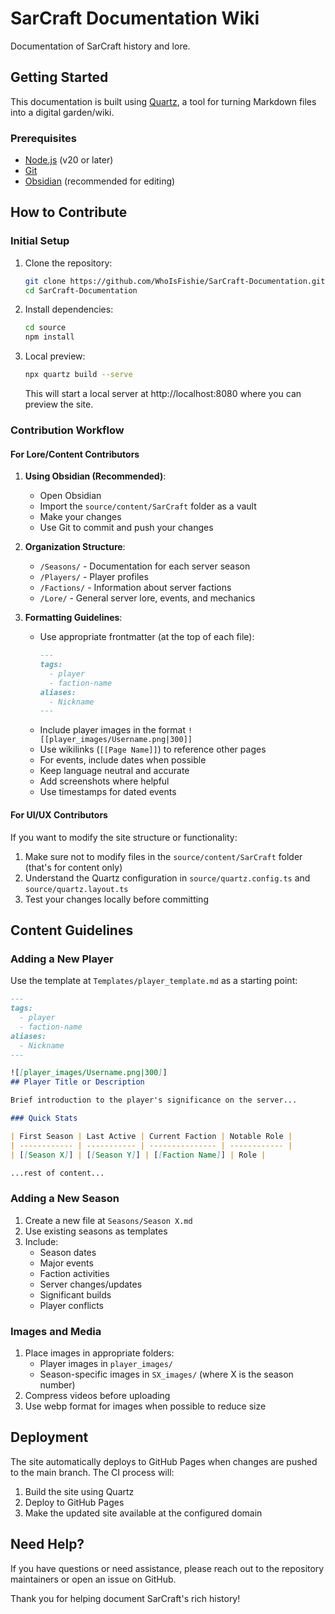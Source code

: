 # SarCraft Documentation Wiki

Documentation of SarCraft history and lore.

## Getting Started

This documentation is built using [Quartz](https://quartz.jzhao.xyz/), a tool for turning Markdown files into a digital garden/wiki.

### Prerequisites

- [Node.js](https://nodejs.org/) (v20 or later)
- [Git](https://git-scm.com/)
- [Obsidian](https://obsidian.md/) (recommended for editing)

## How to Contribute

### Initial Setup

1. Clone the repository:
   ```bash
   git clone https://github.com/WhoIsFishie/SarCraft-Documentation.git
   cd SarCraft-Documentation
   ```

2. Install dependencies:
   ```bash
   cd source
   npm install
   ```

3. Local preview:
   ```bash
   npx quartz build --serve
   ```
   This will start a local server at http://localhost:8080 where you can preview the site.

### Contribution Workflow

#### For Lore/Content Contributors

1. **Using Obsidian (Recommended)**:
   - Open Obsidian
   - Import the `source/content/SarCraft` folder as a vault
   - Make your changes
   - Use Git to commit and push your changes

2. **Organization Structure**:
   - `/Seasons/` - Documentation for each server season
   - `/Players/` - Player profiles
   - `/Factions/` - Information about server factions
   - `/Lore/` - General server lore, events, and mechanics

3. **Formatting Guidelines**:
   - Use appropriate frontmatter (at the top of each file):
     ```md
     ---
     tags:
       - player
       - faction-name
     aliases:
       - Nickname
     ---
     ```
   - Include player images in the format `![[player_images/Username.png|300]]`
   - Use wikilinks (`[[Page Name]]`) to reference other pages
   - For events, include dates when possible
   - Keep language neutral and accurate
   - Add screenshots where helpful
   - Use timestamps for dated events

#### For UI/UX Contributors

If you want to modify the site structure or functionality:

1. Make sure not to modify files in the `source/content/SarCraft` folder (that's for content only)
2. Understand the Quartz configuration in `source/quartz.config.ts` and `source/quartz.layout.ts`
3. Test your changes locally before committing

## Content Guidelines

### Adding a New Player

Use the template at `Templates/player_template.md` as a starting point:

```md
---
tags:
  - player
  - faction-name
aliases:
  - Nickname
---

![[player_images/Username.png|300]]   
## Player Title or Description

Brief introduction to the player's significance on the server...

### Quick Stats

| First Season | Last Active | Current Faction | Notable Role |
| ------------ | ----------- | --------------- | ------------ |
| [[Season X]] | [[Season Y]] | [[Faction Name]] | Role |

...rest of content...
```

### Adding a New Season

1. Create a new file at `Seasons/Season X.md`
2. Use existing seasons as templates
3. Include:
   - Season dates
   - Major events
   - Faction activities
   - Server changes/updates
   - Significant builds
   - Player conflicts

### Images and Media

1. Place images in appropriate folders:
   - Player images in `player_images/`
   - Season-specific images in `SX_images/` (where X is the season number)
2. Compress videos before uploading
3. Use webp format for images when possible to reduce size

## Deployment

The site automatically deploys to GitHub Pages when changes are pushed to the main branch. The CI process will:

1. Build the site using Quartz
2. Deploy to GitHub Pages
3. Make the updated site available at the configured domain

## Need Help?

If you have questions or need assistance, please reach out to the repository maintainers or open an issue on GitHub.

Thank you for helping document SarCraft's rich history!
